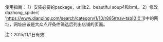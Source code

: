 使用指南：
1）安装必要的package，urllib2、beautiful soup4和lxml。
2）修改dazhong_spider( 'https://www.dianping.com/search/category/1/10/r865#nav-tab|0|0',1)中的网址，网址应该是大众点评条件筛选后列出店铺的页面。

注：2015/11/1日有效
